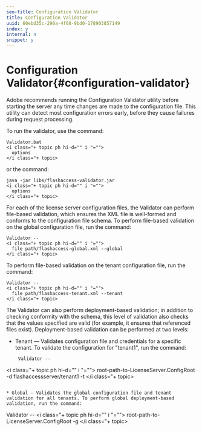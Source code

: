 ```yaml
---
seo-title: Configuration Validator
title: Configuration Validator
uuid: 60ebd35c-290a-4f08-9bd0-178903857149
index: y
internal: n
snippet: y
---
```


# Configuration Validator{#configuration-validator}

Adobe recommends running the Configuration Validator utility before starting the server any time changes are made to the configuration file. This utility can detect most configuration errors early, before they cause failures during request processing.

To run the validator, use the command:

```
Validator.bat  
<i class="+ topic ph hi-d="" i "="">
  options  
</i class="+ topic>
```

or the command:

```
java -jar libs/flashaccess-validator.jar  
<i class="+ topic ph hi-d="" i "="">
  options 
</i class="+ topic>
```

For each of the license server configuration files, the Validator can perform file-based validation, which ensures the XML file is well-formed and conforms to the configuration file schema. To perform file-based validation on the global configuration file, run the command:

```
Validator -- 
<i class="+ topic ph hi-d="" i "="">
  file path/flashaccess-global.xml --global 
</i class="+ topic>
```

To perform file-based validation on the tenant configuration file, run the command:

```
Validator -- 
<i class="+ topic ph hi-d="" i "="">
  file path/flashaccess-tenant.xml --tenant 
</i class="+ topic>
```

The Validator can also perform deployment-based validation; in addition to checking conformity with the schema, this level of validation also checks that the values specified are valid (for example, it ensures that referenced files exist). Deployment-based validation can be performed at two levels:

* Tenant — Validates configuration file and credentials for a specific tenant. To validate the configuration for "tenant1", run the command:

  ```
   Validator -- 
<i class="+ topic ph hi-d="" i "="">
  root-path-to-LicenseServer.ConfigRoot -d flashaccessserver/tenant1 -t 
</i class="+ topic>
  ```

* Global — Validates the global configuration file and tenant validation for all tenants. To perform global deployment-based validation, run the command:

  ```
   Validator -- 
<i class="+ topic ph hi-d="" i "="">
  root-path-to-LicenseServer.ConfigRoot -g 
</i class="+ topic>
  ```

